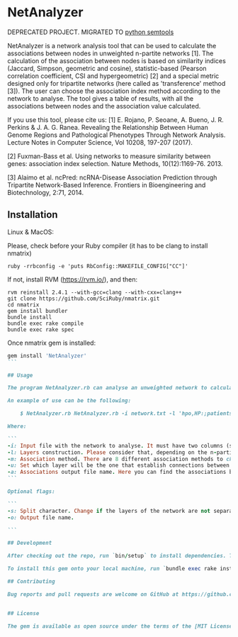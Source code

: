 # NetAnalyzer

DEPRECATED PROJECT. MIGRATED TO [python semtools](https://github.com/seoanezonjic/NetAnalyzer)
 
NetAnalyzer is a network analysis tool that can be used to calculate the associations between nodes in unweighted n-partite networks [1]. The calculation of the association between nodes is based on similarity indices (Jaccard, Simpson, geometric and cosine), statistic-based (Pearson correlation coefficient, CSI and  hypergeometric) [2] and a special metric designed only for tripartite networks (here called as 'transference' method [3]). The user can choose the association index method according to the network to analyse. The tool gives a table of results, with all the associations between nodes and the association value calculated.
 
If you use this tool, please cite us: [1] E. Rojano, P. Seoane, A. Bueno, J. R. Perkins & J. A. G. Ranea. Revealing the Relationship Between Human Genome Regions and Pathological Phenotypes Through Network Analysis. Lecture Notes in Computer Science, Vol 10208, 197-207 (2017).

[2] Fuxman-Bass et al. Using networks to measure similarity between genes: association index selection. Nature Methods, 10(12):1169-76. 2013.

[3] Alaimo et al. ncPred: ncRNA-Disease Association Prediction through Tripartite Network-Based Inference. Frontiers in Bioengineering and Biotechnology, 2:71, 2014.

## Installation

Linux & MacOS:

Please, check before your Ruby compiler (it has to be clang to install nmatrix) 

```
ruby -rrbconfig -e 'puts RbConfig::MAKEFILE_CONFIG["CC"]'
```

If not, install RVM (https://rvm.io/), and then: 

```
rvm reinstall 2.4.1 --with-gcc=clang --with-cxx=clang++
git clone https://github.com/SciRuby/nmatrix.git
cd nmatrix
gem install bundler
bundle install
bundle exec rake compile
bundle exec rake spec
```

Once nmatrix gem is installed:

````ruby
gem install 'NetAnalyzer'
```

## Usage

The program NetAnalyzer.rb can analyse an unweighted network to calculate the association index between different nodes. 

An example of use can be the following:

    $ NetAnalyzer.rb NetAnalyzer.rb -i network.txt -l 'hpo,HP:;patients,[0-9]' -m hypergeometric -u 'hpo;patients' -a 'associations_file.txt'

Where:

```
-i: Input file with the network to analyse. It must have two columns (separated by default by tabs) that represents the nodes that are related (NodeA\tNodeB). Please if you have doubts about the format, check the example providen.
-l: Layers construction. Please consider that, depending on the n-partite network you provide, NetAnalyzer will transform it into a bipartite one to perform the analysis (excepting if the association method used is 'transference'). The layers must contain a identifier of the node, and a character or pattern to identify. In this example, the bipartite network has HPO terms (with 'HP:' string in each of them) and patients that have these HPO terms (they are given as numerical patient IDs). Both layers must be separated by ';'.
-m: Association method. There are 8 different association methods to choose: 'jaccard', 'cosine', 'pcc', 'csi', 'hypergeometric', 'simpson', 'geometric' and 'transference'.
-u: Set which layer will be the one that establish connections between nodes in the other layer. In this case, we will get with patient is associated to other patient because the HPO they share.
-a: Associations output file name. Here you can find the associations between nodes in the network and the calculated association value, according to the chosen method.
``` 

Optional flags:

```
-s: Split character. Change if the layers of the network are not separated by tabs.
-o: Output file name.

```

## Development

After checking out the repo, run `bin/setup` to install dependencies. Then, run `rake spec` to run the tests. You can also run `bin/console` for an interactive prompt that will allow you to experiment.

To install this gem onto your local machine, run `bundle exec rake install`. To release a new version, update the version number in `version.rb`, and then run `bundle exec rake release`, which will create a git tag for the version, push git commits and tags, and push the `.gem` file to [rubygems.org](https://rubygems.org).

## Contributing

Bug reports and pull requests are welcome on GitHub at https://github.com/ElenaRojano/NetAnalyzer.


## License

The gem is available as open source under the terms of the [MIT License](http://opensource.org/licenses/MIT).


